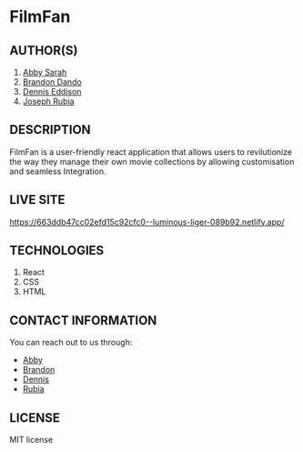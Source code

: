 # FilmFan

## AUTHOR(S)
1. [Abby Sarah](https://github.com/mendarr)
2. [Brandon Dando](https://github.com/djBrandy)
3. [Dennis Eddison](https://github.com/Partycrusher546)
4. [Joseph Rubia](https://github.com/jrubiaaaa)

## DESCRIPTION
FilmFan is a user-friendly react application that allows users to revilutionize the way they manage their own movie collections by allowing customisation and seamless Integration.

## LIVE SITE
https://663ddb47cc02efd15c92cfc0--luminous-liger-089b92.netlify.app/

## TECHNOLOGIES
1. React
2. CSS
3. HTML

## CONTACT INFORMATION
You can reach out to us through:
- [Abby](mailto:sarahabby541@gmail.com)
- [Brandon](mailto:dandobrandon0@gmail.com)
- [Dennis](mailto:muthonidennis546@gmail.com)
- [Rubia](mailto:rubiaj3206@gmail.com)

## LICENSE
MIT license
